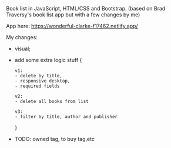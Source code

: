 Book list in JavaScript, HTML/CSS and Bootstrap.
(based on Brad Traversy's book list app but with a few changes by me)

App here:
https://wonderful-clarke-f17462.netlify.app/

My changes:

- visual;
- add some extra logic stuff {

      v1:
      - delete by title,
      - responsive desktop,
      - required fields

      v2:
      - delete all books from list

      v3:
      - filter by title, author and publisher

  }

- TODO: owned tag, to buy tag,etc
